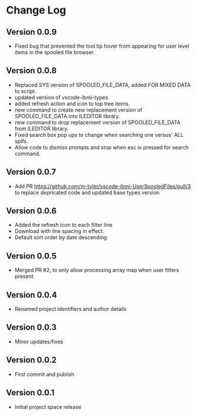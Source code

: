 # Change Log

## Version 0.0.9
  * Fixed bug that prevented the tool tip hover from appearing for user level items in the spooled file browser.
  
## Version 0.0.8
  * Replaced SYS version of SPOOLED_FILE_DATA, added FOR MIXED DATA to script.
  * updated version of vscode-ibmi-types.
  * added refresh action and icon to top tree items.
  * new command to create new replacement version of SPOOLED_FILE_DATA into ILEDITOR library.
  * new command to drop replacement version of SPOOLED_FILE_DATA from ILEDITOR library.
  * Fixed search box pop ups to change when searching one versus' ALL splfs.
  * Allow code to dismiss prompts and stop when esc is pressed for search command.

## Version 0.0.7
  * Add PR https://github.com/m-tyler/vscode-ibmi-UserSpooledFiles/pull/3 to replace depricated code and updated base types version

## Version 0.0.6
  * Added the refresh icon to each filter line
  * Download with line spacing in effect.
  * Default sort order by date descending
  
## Version 0.0.5
  * Merged PR #2, to only allow processing array map when user filters present

## Version 0.0.4
  * Renamed project identifiers and author details

## Version 0.0.3
  * Minor updates/fixes

## Version 0.0.2
  * First commit and publish

## Version 0.0.1
  * Initial project space release